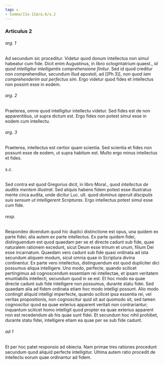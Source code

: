 ```yaml
---
tags : 
- Summa/IIa-IIæ/q.8/a.2
---
```


### Articulus 2

###### arg. 1
Ad secundum sic proceditur. Videtur quod donum intellectus non simul habeatur cum fide. Dicit enim Augustinus, in libro octogintatrium quaest., *id quod intelligitur intelligentis comprehensione finitur*. Sed id quod creditur non comprehenditur, secundum illud apostoli, ad [[Ph 3]], *non quod iam comprehenderim aut perfectus sim*. Ergo videtur quod fides et intellectus non possint esse in eodem.

###### arg. 2
Praeterea, omne quod intelligitur intellectu videtur. Sed fides est de non apparentibus, ut supra dictum est. Ergo fides non potest simul esse in eodem cum intellectu.

###### arg. 3
Praeterea, intellectus est certior quam scientia. Sed scientia et fides non possunt esse de eodem, ut supra habitum est. Multo ergo minus intellectus et fides.

###### s.c.
Sed contra est quod Gregorius dicit, in libro Moral., quod *intellectus de auditis mentem illustrat*. Sed aliquis habens fidem potest esse illustratus mente circa audita, unde dicitur Luc. ult. quod *dominus aperuit discipulis suis sensum ut intelligerent Scripturas*. Ergo intellectus potest simul esse cum fide.

###### resp.
Respondeo dicendum quod hic duplici distinctione est opus, una quidem ex parte fidei; alia autem ex parte intellectus. Ex parte quidem fidei, distinguendum est quod quaedam per se et directe cadunt sub fide, quae naturalem rationem excedunt, sicut Deum esse trinum et unum, filium Dei esse incarnatum. Quaedam vero cadunt sub fide quasi ordinata ad ista secundum aliquem modum, sicut omnia quae in Scriptura divina continentur. Ex parte vero intellectus, distinguendum est quod dupliciter dici possumus aliqua intelligere. Uno modo, perfecte, quando scilicet pertingimus ad cognoscendum essentiam rei intellectae, et ipsam veritatem enuntiabilis intellecti, secundum quod in se est. Et hoc modo ea quae directe cadunt sub fide intelligere non possumus, durante statu fidei. Sed quaedam alia ad fidem ordinata etiam hoc modo intelligi possunt. Alio modo contingit aliquid intelligi imperfecte, quando scilicet ipsa essentia rei, vel veritas propositionis, non cognoscitur quid sit aut quomodo sit, sed tamen cognoscitur quod ea quae exterius apparent veritati non contrariantur; inquantum scilicet homo intelligit quod propter ea quae exterius apparent non est recedendum ab his quae sunt fidei. Et secundum hoc nihil prohibet, durante statu fidei, intelligere etiam ea quae per se sub fide cadunt.

###### ad 1
Et per hoc patet responsio ad obiecta. Nam primae tres rationes procedunt secundum quod aliquid perfecte intelligitur. Ultima autem ratio procedit de intellectu eorum quae ordinantur ad fidem.

